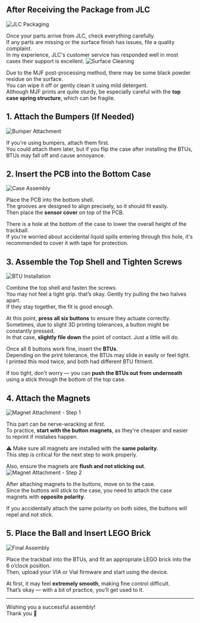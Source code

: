 
## After Receiving the Package from JLC
![JLC Packaging](https://github.com/Dexter-KBD/mod/blob/8e74e8d43174bb9c2544ebb85e6870862ea003aa/50-55mm%20Ball%20(Thinner%20Bezel)/Image/Assembly%20guide/jlc.JPEG?raw=true)

Once your parts arrive from JLC, check everything carefully.  
If any parts are missing or the surface finish has issues, file a quality complaint.  
In my experience, JLC's customer service has responded well in most cases their support is excellent.
![Surface Cleaning](https://github.com/Dexter-KBD/mod/blob/316abd50027329fc95061f0bf5042964325b481b/50-55mm%20Ball%20(Thinner%20Bezel)/Image/Assembly%20guide/dirty.JPEG?raw=true)

Due to the MJF post-processing method, there may be some black powder residue on the surface.  
You can wipe it off or gently clean it using mild detergent.  
Although MJF prints are quite sturdy, be especially careful with the **top case spring structure**, which can be fragile.



## 1. Attach the Bumpers (If Needed)
![Bumper Attachment](https://github.com/Dexter-KBD/mod/blob/316abd50027329fc95061f0bf5042964325b481b/50-55mm%20Ball%20(Thinner%20Bezel)/Image/Assembly%20guide/bum.JPEG?raw=true)

If you're using bumpers, attach them first.  
You could attach them later, but if you flip the case after installing the BTUs, BTUs may fall off and cause annoyance.



## 2. Insert the PCB into the Bottom Case
![Case Assembly](https://github.com/Dexter-KBD/mod/blob/316abd50027329fc95061f0bf5042964325b481b/50-55mm%20Ball%20(Thinner%20Bezel)/Image/Assembly%20guide/assemble.JPEG?raw=true)

Place the PCB into the bottom shell.  
The grooves are designed to align precisely, so it should fit easily.  
Then place the **sensor cover** on top of the PCB.

There is a hole at the bottom of the case to lower the overall height of the trackball.  
If you're worried about accidental liquid spills entering through this hole, it's recommended to cover it with tape for protection.


## 3. Assemble the Top Shell and Tighten Screws
![BTU Installation](https://github.com/Dexter-KBD/mod/blob/316abd50027329fc95061f0bf5042964325b481b/50-55mm%20Ball%20(Thinner%20Bezel)/Image/Assembly%20guide/btu.JPEG?raw=true)

Combine the top shell and fasten the screws.  
You may not feel a tight grip. that’s okay. Gently try pulling the two halves apart.  
If they stay together, the fit is good enough.

At this point, **press all six buttons** to ensure they actuate correctly.  
Sometimes, due to slight 3D printing tolerances, a button might be constantly pressed.  
In that case, **slightly file down** the point of contact. Just a little will do.

Once all 6 buttons work fine, insert the **BTUs**.  
Depending on the print tolerance, the BTUs may slide in easily or feel tight.  
I printed this mod twice, and both had different BTU fitment.

If too tight, don't worry — you can **push the BTUs out from underneath** using a stick through the bottom of the top case.



## 4. Attach the Magnets
![Magnet Attachment - Step 1](https://github.com/Dexter-KBD/mod/blob/316abd50027329fc95061f0bf5042964325b481b/50-55mm%20Ball%20(Thinner%20Bezel)/Image/Assembly%20guide/magnet1.JPEG?raw=true)

This part can be nerve-wracking at first.  
To practice, **start with the button magnets**, as they're cheaper and easier to reprint if mistakes happen.

⚠️ Make sure all magnets are installed with the **same polarity**.  
This step is critical for the next step to work properly.

Also, ensure the magnets are **flush and not sticking out**.
![Magnet Attachment - Step 2](https://github.com/Dexter-KBD/mod/blob/316abd50027329fc95061f0bf5042964325b481b/50-55mm%20Ball%20(Thinner%20Bezel)/Image/Assembly%20guide/magnet2.JPEG?raw=true)

After attaching magnets to the buttons, move on to the case.  
Since the buttons will stick to the case, you need to attach the case magnets with **opposite polarity**.

If you accidentally attach the same polarity on both sides, the buttons will repel and not stick.



## 5. Place the Ball and Insert LEGO Brick
![Final Assembly](https://github.com/Dexter-KBD/mod/blob/316abd50027329fc95061f0bf5042964325b481b/50-55mm%20Ball%20(Thinner%20Bezel)/Image/Assembly%20guide/finish.webp?raw=true)

Place the trackball into the BTUs, and fit an appropriate LEGO brick into the 6 o’clock position.  
Then, upload your VIA or Vial firmware and start using the device.

At first, it may feel **extremely smooth**, making fine control difficult.  
That’s okay — with a bit of practice, you’ll get used to it.

---

Wishing you a successful assembly!  
Thank you 🙏
